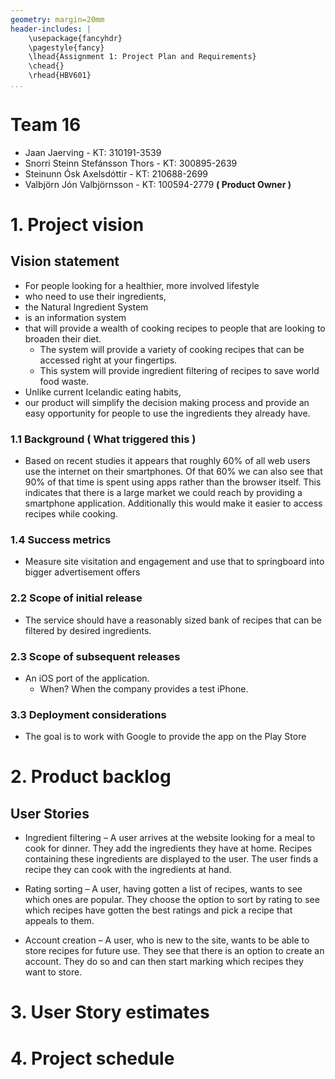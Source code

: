 ```yaml
---
geometry: margin=20mm
header-includes: |
    \usepackage{fancyhdr}
    \pagestyle{fancy}
    \lhead{Assignment 1: Project Plan and Requirements}
    \chead{}
    \rhead{HBV601}
...
```


# Team 16

* Jaan Jaerving - KT: 310191-3539
* Snorri Steinn Stefánsson Thors - KT: 300895-2639
* Steinunn Ósk Axelsdóttir - KT: 210688-2699
* Valbjörn Jón Valbjörnsson - KT: 100594-2779 **( Product Owner )**

# 1. Project vision

## Vision statement

* For people looking for a healthier, more involved lifestyle
* who need to use their ingredients,
* the Natural Ingredient System
* is an information system
* that will provide a wealth of cooking recipes to people that are looking to broaden their diet.
  * The system will provide a variety of cooking recipes that can be accessed right at your fingertips.
  * This system will provide ingredient filtering of recipes to save world food waste.
* Unlike current Icelandic eating habits,
* our product will simplify the decision making process and provide an easy opportunity for people to use
the ingredients they already have.

### 1.1 Background ( What triggered this )

* Based on recent studies it appears that roughly 60% of all web users use the internet on their smartphones. Of that 60% we can also see that 90% of that time is spent using apps rather than the browser itself. This indicates that there is a large market we could reach by providing a smartphone application. Additionally this would make it easier to access recipes while cooking.

### 1.4 Success metrics

* Measure site visitation and engagement and use that to springboard into bigger advertisement offers

### 2.2 Scope of initial release

* The service should have a reasonably sized bank of recipes that can be filtered by desired ingredients.

### 2.3 Scope of subsequent releases

* An iOS port of the application.
  - When? When the company provides a test iPhone.

### 3.3 Deployment considerations

* The goal is to work with Google to provide the app on the Play Store

# 2. Product backlog

## User Stories

* Ingredient filtering
  – A user arrives at the website looking for a meal to cook for dinner. They add the ingredients they have
at home. Recipes containing these ingredients are displayed to the user. The user finds a recipe they can
cook with the ingredients at hand.

* Rating sorting
  – A user, having gotten a list of recipes, wants to see which ones are popular. They choose the option to
sort by rating to see which recipes have gotten the best ratings and pick a recipe that appeals to them.

* Account creation
  – A user, who is new to the site, wants to be able to store recipes for future use. They see that there is an
option to create an account. They do so and can then start marking which recipes they want to store.

# 3. User Story estimates

# 4. Project schedule

